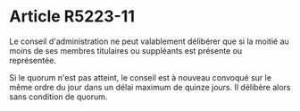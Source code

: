# Article R5223-11

Le conseil d'administration ne peut valablement délibérer que si la moitié au moins de ses membres titulaires ou suppléants est présente ou représentée.

  
Si le quorum n'est pas atteint, le conseil est à nouveau convoqué sur le même ordre du jour dans un délai maximum de quinze jours. Il délibère alors sans condition de quorum.
